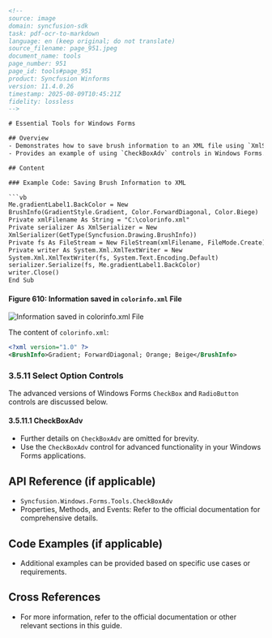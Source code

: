 ```html
<!-- 
source: image
domain: syncfusion-sdk
task: pdf-ocr-to-markdown
language: en (keep original; do not translate)
source_filename: page_951.jpeg
document_name: tools
page_number: 951
page_id: tools#page_951
product: Syncfusion Winforms
version: 11.4.0.26
timestamp: 2025-08-09T10:45:21Z
fidelity: lossless
-->

# Essential Tools for Windows Forms

## Overview
- Demonstrates how to save brush information to an XML file using `XmlSerializer`.
- Provides an example of using `CheckBoxAdv` controls in Windows Forms.

## Content

### Example Code: Saving Brush Information to XML

```vb
Me.gradientLabel1.BackColor = New
BrushInfo(GradientStyle.Gradient, Color.ForwardDiagonal, Color.Biege)
Private xmlFilename As String = "C:\colorinfo.xml"
Private serializer As XmlSerializer = New
XmlSerializer(GetType(Syncfusion.Drawing.BrushInfo))
Private fs As FileStream = New FileStream(xmlFilename, FileMode.Create)
Private writer As System.Xml.XmlTextWriter = New
System.Xml.XmlTextWriter(fs, System.Text.Encoding.Default)
serializer.Serialize(fs, Me.gradientLabel1.BackColor)
writer.Close()
End Sub
```

#### Figure 610: Information saved in `colorinfo.xml` File

![Information saved in colorinfo.xml File](https://i.imgur.com/image.png)

The content of `colorinfo.xml`:

```xml
<?xml version="1.0" ?>
<BrushInfo>Gradient; ForwardDiagonal; Orange; Beige</BrushInfo>
```

### 3.5.11 Select Option Controls

The advanced versions of Windows Forms `CheckBox` and `RadioButton` controls are discussed below.

#### 3.5.11.1 CheckBoxAdv

- Further details on `CheckBoxAdv` are omitted for brevity.
- Use the `CheckBoxAdv` control for advanced functionality in your Windows Forms applications.

## API Reference (if applicable)
- `Syncfusion.Windows.Forms.Tools.CheckBoxAdv`
- Properties, Methods, and Events: Refer to the official documentation for comprehensive details.

## Code Examples (if applicable)
- Additional examples can be provided based on specific use cases or requirements.

## Cross References
- For more information, refer to the official documentation or other relevant sections in this guide.

<!-- tags: [windows-forms, checkboxadv, xmlserializer, colorinfo, syncfusion-winforms] keywords: [Windows Forms, Select Option Controls, CheckBoxAdv, XmlSerializer, colorinfo.xml, BrushInfo] -->
```
